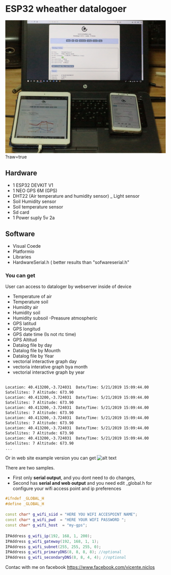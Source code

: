 # ESP32 wheather datalogoer

![alt text](https://github.com/vniclos/Testudines-dataloger/blob/master/dataloguer_documentacion/IMG_0281.JPG "dataloger access" )
?raw=true
## Hardware

- 1 ESP32 DEVKIT V1
- 1 NEO GPS 6M  (GPS)
- DHT22 (Air temperature and humidity sensor)
_ Light sensor
- Soil Humidity sensor
- Soil temperature sensor
- Sd card
- 1 Power suply 5v 2a

## Software
- Visual Coede
- Platformio
- Libraries
- HardwareSerial.h ( better results than "sofwareserial.h"


### You can get 
 User can access to dataloger by  webserver inside of device 
- Temperature of air
- Temperature soil
- Humidity air
- Humidity soil
- Humidity subsoil
-Preasure atmospheric
- GPS latitud
- GPS longitud
- GPS date time (Is not rtc time)
- GPS Altitud
- Datalog file by day
- Datalog file by Mounth
- Datalog file by Year
- vectorial interactive graph day
- vectoria interative graph bya month
- vectorial interactive graph by year


##
```
Location: 40.413200,-3.724031  Date/Time: 5/21/2019 15:09:44.00 Satellites: 7 Altitude: 673.90
Location: 40.413200,-3.724031  Date/Time: 5/21/2019 15:09:44.00 Satellites: 7 Altitude: 673.90
Location: 40.413200,-3.724031  Date/Time: 5/21/2019 15:09:44.00 Satellites: 7 Altitude: 673.90
Location: 40.413200,-3.724031  Date/Time: 5/21/2019 15:09:44.00 Satellites: 7 Altitude: 673.90
Location: 40.413200,-3.724031  Date/Time: 5/21/2019 15:09:44.00 Satellites: 7 Altitude: 673.90
Location: 40.413200,-3.724031  Date/Time: 5/21/2019 15:09:44.00 Satellites: 7 Altitude: 673.90
...
```

Or in web site example version you can get 
![alt text](https://github.com/vniclos/GPS-ESP32-sample/blob/master/img/web.jpg?raw=true "ESP32 GPS NEO 6M V2 web" )

There are two samples.
- First only **serial output**,  and you dont need to do changes,
- Second has **serial and web output** and you need edit _global.h for configure your wifi access point and ip preferences

``` c++
#ifndef _GLOBAL_H
#define _GLOBAL_H

const char* g_wifi_siid = "HERE YOU WIFI ACCESPOINT NAME";
const char* g_wifi_pwd  = "HERE YOUR WIFI PASSWORD ";
const char* g_wifi_host  = "my-gps";

IPAddress g_wifi_ip(192, 168, 1, 200);
IPAddress g_wifi_gateway(192, 168, 1, 1);
IPAddress g_wifi_subnet(255, 255, 255, 0);
IPAddress g_wifi_primaryDNS(8, 8, 8, 8); //optional
IPAddress g_wifi_secondaryDNS(8, 8, 4, 4); //optional
```

Contac with me on facebook 
https://www.facebook.com/vicente.niclos
